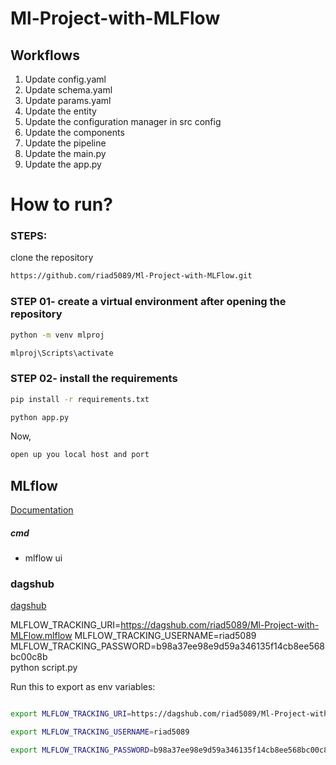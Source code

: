 # Ml-Project-with-MLFlow


## Workflows

1. Update config.yaml
2. Update schema.yaml
3. Update params.yaml
4. Update the entity
5. Update the configuration manager in src config
6. Update the components
7. Update the pipeline 
8. Update the main.py
9. Update the app.py


# How to run?

### STEPS:

clone the repository

```bash
https://github.com/riad5089/Ml-Project-with-MLFlow.git
```

### STEP 01- create a virtual environment after opening the repository

```bash
python -m venv mlproj
```

```bash
mlproj\Scripts\activate
```


### STEP 02- install the requirements
```bash
pip install -r requirements.txt
```


```bash
python app.py
```

Now,
```bash
open up you local host and port
```


## MLflow

[Documentation](https://mlflow.org/docs/latest/index.html)


##### cmd
- mlflow ui

### dagshub
[dagshub](https://dagshub.com/)

MLFLOW_TRACKING_URI=https://dagshub.com/riad5089/Ml-Project-with-MLFlow.mlflow
MLFLOW_TRACKING_USERNAME=riad5089 \
MLFLOW_TRACKING_PASSWORD=b98a37ee98e9d59a346135f14cb8ee568bc00c8b  \
python script.py

Run this to export as env variables:

```bash

export MLFLOW_TRACKING_URI=https://dagshub.com/riad5089/Ml-Project-with-MLFlow.mlflow

export MLFLOW_TRACKING_USERNAME=riad5089 

export MLFLOW_TRACKING_PASSWORD=b98a37ee98e9d59a346135f14cb8ee568bc00c8b

```
